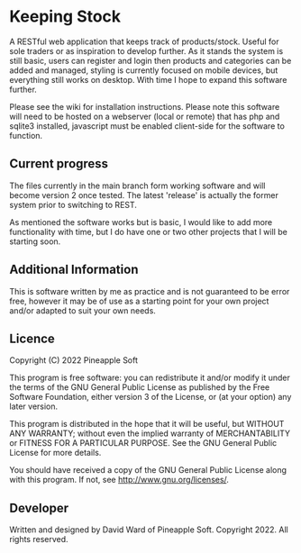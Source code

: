 # Keeping Stock

A RESTful web application that keeps track of products/stock. Useful for sole traders or as inspiration to develop further. As it stands the system is still basic, users can register and login then products and categories can be added and managed, styling is currently focused on mobile devices, but everything still works on desktop. With time I hope to expand this software further.

Please see the wiki for installation instructions. Please note this software will need to be hosted on a webserver (local or remote) that has php and sqlite3 installed, javascript must be enabled client-side for the software to function.

Current progress
----------------

The files currently in the main branch form working software and will become version 2 once tested. The latest 'release' is actually the former system prior to switching to REST.

As mentioned the software works but is basic, I would like to add more functionality with time, but I do have one or two other projects that I will be starting soon.

Additional Information
----------------------

This is software written by me as practice and is not guaranteed to be error free, however it may be of use as a starting point for your own project and/or adapted to suit your own needs.


Licence
--------

Copyright (C) 2022 Pineapple Soft

This program is free software: you can redistribute it and/or modify it under the terms of the GNU General Public License as published by the Free Software Foundation, either version 3 of the License, or (at your option) any later version.

This program is distributed in the hope that it will be useful, but WITHOUT ANY WARRANTY; without even the implied warranty of MERCHANTABILITY or FITNESS FOR A PARTICULAR PURPOSE.  See the GNU General Public License for more details.

You should have received a copy of the GNU General Public License along with this program.  If not, see <http://www.gnu.org/licenses/>.

Developer
----------

Written and designed by David Ward of Pineapple Soft. Copyright 2022. All rights reserved.
